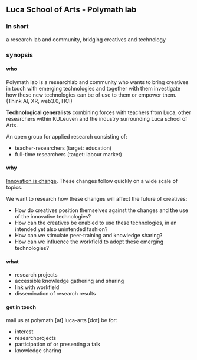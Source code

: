 ## Luca School of Arts - Polymath lab

### in short

a research lab and community, bridging creatives and technology

### synopsis

#### who

Polymath lab is a researchlab and community who wants to bring creatives in touch with emerging technologies and together with them investigate how these new technologies can be of use to them or empower them. (Think AI, XR, web3.0, HCI)

**Technological generalists** combining forces with teachers from Luca, other researchers within KULeuven and the industry surrounding Luca school of Arts.

An open group for applied research consisting of:

- teacher-researchers (target: education)
- full-time researchers (target: labour market)
<!-- beter woord zoeken voor labour market?? -->

#### why

[Innovation is change](https://www.fguell.com/en/innovation-is-change/). These changes follow quickly on a wide scale of topics.

We want to research how these changes will affect the future of creatives:

- How do creatives position themselves against the changes and the use of the innovative technologies?
- How can the creatives be enabled to use these technologies, in an intended yet also unintended fashion?
- How can we stimulate peer-training and knowledge sharing?
- How can we influence the workfield to adopt these emerging technologies?


#### what

- research projects
- accessible knowledge gathering and sharing
- link with workfield
- dissemination of research results

#### get in touch

mail us at polymath [at] luca-arts [dot] be for:

- interest
- researchprojects
- participation of or presenting a talk
- knowledge sharing